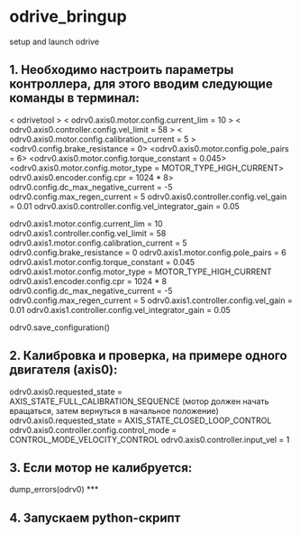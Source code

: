 # odrive_bringup
setup and launch odrive
## 1. Необходимо настроить параметры контроллера, для этого вводим следующие команды в терминал:
  < odrivetool >
  < odrv0.axis0.motor.config.current_lim = 10 >
  < odrv0.axis0.controller.config.vel_limit = 58 > 
  < odrv0.axis0.motor.config.calibration_current = 5 >
  <odrv0.config.brake_resistance = 0>
  <odrv0.axis0.motor.config.pole_pairs = 6>
  <odrv0.axis0.motor.config.torque_constant = 0.045>
  <odrv0.axis0.motor.config.motor_type = MOTOR_TYPE_HIGH_CURRENT>
  odrv0.axis0.encoder.config.cpr = 1024 * 8>
  odrv0.config.dc_max_negative_current =  -5
  odrv0.config.max_regen_current = 5 
  odrv0.axis0.controller.config.vel_gain = 0.01
  odrv0.axis0.controller.config.vel_integrator_gain = 0.05

  odrv0.axis1.motor.config.current_lim = 10
  odrv0.axis1.controller.config.vel_limit = 58 
  odrv0.axis1.motor.config.calibration_current = 5
  odrv0.config.brake_resistance = 0
  odrv0.axis1.motor.config.pole_pairs = 6
  odrv0.axis1.motor.config.torque_constant = 0.045
  odrv0.axis1.motor.config.motor_type = MOTOR_TYPE_HIGH_CURRENT
  odrv0.axis1.encoder.config.cpr = 1024 * 8 
  odrv0.config.dc_max_negative_current =  -5
  odrv0.config.max_regen_current = 5 
  odrv0.axis1.controller.config.vel_gain = 0.01
  odrv0.axis1.controller.config.vel_integrator_gain = 0.05
    
  odrv0.save_configuration() 

## 2. Калибровка и проверка, на примере одного двигателя (axis0):
  odrv0.axis0.requested_state = AXIS_STATE_FULL_CALIBRATION_SEQUENCE   (мотор должен начать вращаться, затем вернуться в начальное положение)
  odrv0.axis0.requested_state = AXIS_STATE_CLOSED_LOOP_CONTROL
  odrv0.axis0.controller.config.control_mode = CONTROL_MODE_VELOCITY_CONTROL
  odrv0.axis0.controller.input_vel = 1 
   
## 3. Если мотор не калибруется:
  dump_errors(odrv0)
    ***
## 4. Запускаем python-скрипт 
